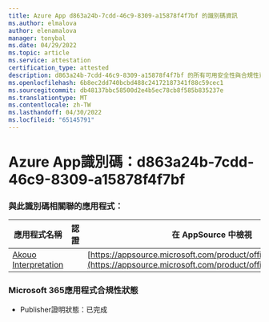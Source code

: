 ```yaml
---
title: Azure App d863a24b-7cdd-46c9-8309-a15878f4f7bf 的識別碼資訊
ms.author: elmalova
author: elenamalova
manager: tonybal
ms.date: 04/29/2022
ms.topic: article
ms.service: attestation
certification_type: attested
description: d863a24b-7cdd-46c9-8309-a15878f4f7bf 的所有可用安全性與合規性資訊。
ms.openlocfilehash: 6b8ec2dd740bcbd488c24172187341f88c59cec1
ms.sourcegitcommit: db48137bbc58500d2e4b5ec78cb8f585b835237e
ms.translationtype: MT
ms.contentlocale: zh-TW
ms.lasthandoff: 04/30/2022
ms.locfileid: "65145791"
---
```

# <a name="azure-app-id-d863a24b-7cdd-46c9-8309-a15878f4f7bf"></a>Azure App識別碼：d863a24b-7cdd-46c9-8309-a15878f4f7bf


### <a name="apps-associated-with-this-id"></a>與此識別碼相關聯的應用程式：
| **應用程式名稱** | **認證** | **在 AppSource 中檢視** |
|--------------|---------------|-----------------------|
| [Akouo Interpretation](../forward/WA200003814.md) |  | [https://appsource.microsoft.com/product/office/WA200003814](https://appsource.microsoft.com/product/office/WA200003814) |

### <a name="microsoft-365-app-compliance-status"></a>Microsoft 365應用程式合規性狀態
- Publisher證明狀態：已完成
